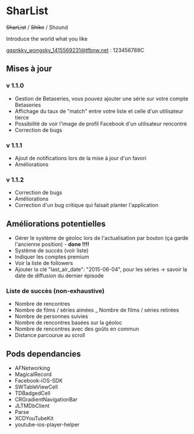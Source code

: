 SharList
========

~~SharList~~ / ~~Shike~~ / Shound

Introduce the world what you like


gqsnkky_wongsky_1415569231@tfbnw.net : 123456789C

## Mises à jour

### v 1.1.0

- Gestion de Betaseries, vous pouvez ajouter une série sur votre compte Betaseries
- Affichage du taux de "match" entre votre liste et celle d'un utilisateur tierce
- Possibilité de voir l'image de profil Facebook d'un utilisateur rencontré
- Correction de bugs

### v 1.1.1

- Ajout de notifications lors de la mise à jour d'un favori
- Améliorations

### v 1.1.2

- Correction de bugs
- Améliorations
- Correction d'un bug critique qui faisait planter l'application




## Améliorations potentielles
- Gérer le système de géoloc lors de l'actualisation par bouton (ça garde l'ancienne position) - **done !!!!**
- Système de succès (voir liste)
- Indiquer les comptes premium
- Voir la liste de followers
- Ajouter la clé     "last_air_date": "2015-06-04", pour les séries -> savoir la date de diffusion du dernier épisode


### Liste de succès (non-exhaustive)
- Nombre de rencontres
- Nombre de films / séries aimées
_ Nombre de films / séries retirées
- Nombre de personnes suivies
- Nombre de rencontres basées sur la géoloc
- Nombre de rencontres avec des goûts en commun
- Distance parcourue au scroll

## Pods dependancies

- AFNetworking
- MagicalRecord
- Facebook-iOS-SDK
- SWTableViewCell
- TDBadgedCell
- CRGradientNavigationBar
- JLTMDbClient
- Parse
- XCDYouTubeKit
- youtube-ios-player-helper